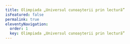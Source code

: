 ```yaml
---
title: Olimpiada „Universul cunoașterii prin lectură”
isFeatured: false
permalink: true
eleventyNavigation:
  order: 1
  key: Olimpiada „Universul cunoașterii prin lectură”
---
```


